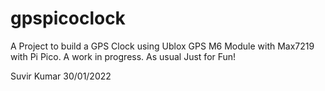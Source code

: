 # gpspicoclock

A Project to build a GPS Clock using Ublox GPS M6 Module with Max7219 with Pi Pico. A work in progress. As usual Just for Fun!


Suvir Kumar 30/01/2022
